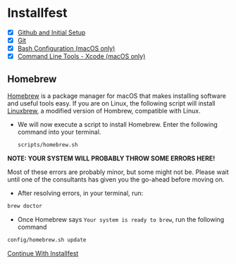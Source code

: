 # Installfest

- [x] [Github and Initial Setup](github.md)
- [x] [Git](git.md)
- [x] [Bash Configuration (macOS only)](bash.md)
- [x] [Command Line Tools - Xcode (macOS only)](command_line_tools.md)

## Homebrew

[Homebrew](https://brew.sh/) is a package manager for macOS that makes installing software and useful tools easy. If you are on Linux, the following script will install [Linuxbrew](http://linuxbrew.sh/), a modified version of Hombrew, compatible with Linux.

- We will now execute a script to install Homebrew. Enter the following command
  into your terminal.

    ```bash
  scripts/homebrew.sh
    ```

**NOTE: YOUR SYSTEM WILL PROBABLY THROW SOME ERRORS HERE!**

Most of these
errors are probably minor, but some might not be. Please wait until one of the
consultants has given you the go-ahead before moving on.

-   After resolving errors, in your terminal, run:

```bash
brew doctor
```

-   Once Homebrew says `Your system is ready to brew`, run the following command

```bash
config/homebrew.sh update
```

[Continue With Installfest](node.md)
